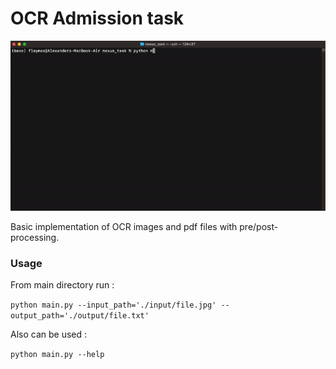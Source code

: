 # OCR Admission task

![gif](https://raw.githubusercontent.com/flaymax/ocr_task/main/samples/demo.gif)


Basic implementation of OCR images and pdf files with pre/post-processing. 

### Usage

From main directory run :

`python main.py --input_path='./input/file.jpg' --output_path='./output/file.txt'`

Also can be used :

`python main.py --help`
